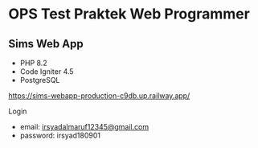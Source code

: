 # **OPS Test Praktek Web Programmer**

## **Sims Web App**

- PHP 8.2
- Code Igniter 4.5
- PostgreSQL

https://sims-webapp-production-c9db.up.railway.app/

Login
- email: irsyadalmaruf12345@gmail.com
- password: irsyad180901
